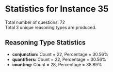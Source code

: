 # Statistics for Instance 35<br/>
Total number of questions: 72<br/>
Total 3 unique reasoning types are produced.<br/>
## Reasoning Type Statistics<br/>
- **conjunction:** Count = 22, Percentage = 30.56%<br/>
- **quantifiers:** Count = 22, Percentage = 30.56%<br/>
- **counting:** Count = 28, Percentage = 38.89%<br/>
